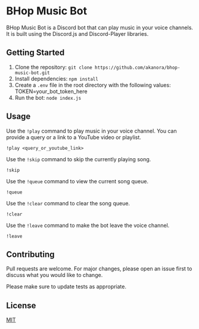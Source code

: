 # BHop Music Bot

BHop Music Bot is a Discord bot that can play music in your voice channels. It is built using the Discord.js and Discord-Player libraries.

## Getting Started

1. Clone the repository: `git clone https://github.com/akanora/bhop-music-bot.git`
2. Install dependencies: `npm install`
3. Create a `.env` file in the root directory with the following values:
TOKEN=your_bot_token_here
4. Run the bot: `node index.js`

## Usage

Use the `!play` command to play music in your voice channel. You can provide a query or a link to a YouTube video or playlist.
```
!play <query_or_youtube_link>
```

Use the `!skip` command to skip the currently playing song.
```
!skip
```
Use the `!queue` command to view the current song queue.
```
!queue
```
Use the `!clear` command to clear the song queue.
```
!clear
```
Use the `!leave` command to make the bot leave the voice channel.
```
!leave
```
## Contributing

Pull requests are welcome. For major changes, please open an issue first to discuss what you would like to change.

Please make sure to update tests as appropriate.

## License

[MIT](https://choosealicense.com/licenses/mit/)
